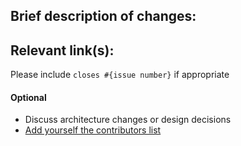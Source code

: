 ## Brief description of changes:


## Relevant link(s):
Please include `closes #{issue number}` if appropriate


#### Optional
- Discuss architecture changes or design decisions
- [Add yourself the contributors list](https://github.com/cannawen/metric_units_reddit_bot/blob/master/CONTRIBUTING.md#add-yourself-to-the-contributors-list)
